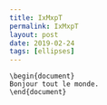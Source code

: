 ```yaml
---
title: IxMxpT
permalink: IxMxpT
layout: post
date: 2019-02-24
tags: [ellipses]
---
```


```latex\documentclass{article}
\begin{document}
Bonjour tout le monde.
\end{document}
```